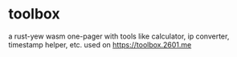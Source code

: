 # toolbox
a rust-yew wasm one-pager with tools like calculator, ip converter, timestamp helper, etc. used on https://toolbox.2601.me
